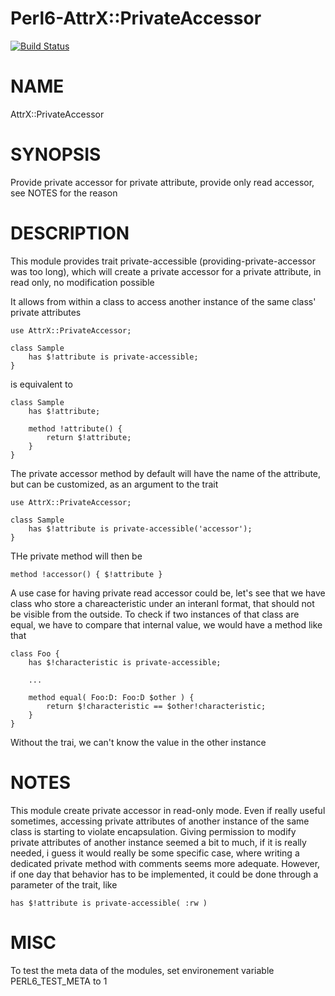 # Perl6-AttrX::PrivateAccessor

[![Build Status](https://travis-ci.org/pierre-vigier/Perl6-AttrX-PrivateAccessor.svg?branch=master)](https://travis-ci.org/pierre-vigier/Perl6-AttrX-PrivateAccessor)

NAME
====

AttrX::PrivateAccessor

SYNOPSIS
========

Provide private accessor for private attribute, provide only read accessor, see NOTES for the reason

DESCRIPTION
===========

This module provides trait private-accessible (providing-private-accessor was too long), which will create a private accessor for a private attribute, in read only, no modification possible

It allows from within a class to access another instance of the same class' private attributes

    use AttrX::PrivateAccessor;

    class Sample
        has $!attribute is private-accessible;
    }

is equivalent to

    class Sample
        has $!attribute;

        method !attribute() {
            return $!attribute;
        }
    }

The private accessor method by default will have the name of the attribute, but can be customized, as an argument to the trait

    use AttrX::PrivateAccessor;

    class Sample
        has $!attribute is private-accessible('accessor');
    }

THe private method will then be

    method !accessor() { $!attribute }

A use case for having private read accessor could be, let's see that we have class who store a chareacteristic under an interanl format, that should not be visible from the outside. To check if two instances of that class are equal, we have to compare that internal value, we would have a method like that

    class Foo {
        has $!characteristic is private-accessible;

        ...

        method equal( Foo:D: Foo:D $other ) {
            return $!characteristic == $other!characteristic;
        }
    }

Without the trai, we can't know the value in the other instance

NOTES
=====

This module create private accessor in read-only mode. Even if really useful sometimes, accessing private attributes of another instance of the same class is starting to violate encapsulation. Giving permission to modify private attributes of another instance seemed a bit to much, if it is really needed, i guess it would really be some specific case, where writing a dedicated private method with comments seems more adequate. However, if one day that behavior has to be implemented, it could be done through a parameter of the trait, like

    has $!attribute is private-accessible( :rw )

MISC
====

To test the meta data of the modules, set environement variable PERL6_TEST_META to 1
